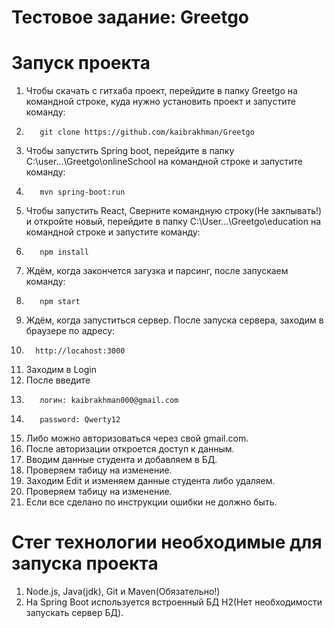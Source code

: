 # Тестовое задание: Greetgo
# Запуск проекта
1. Чтобы скачать с гитхаба проект, перейдите в папку Greetgo на командной строке, куда нужно установить проект и запуcтите команду:
2.        git clone https://github.com/kaibrakhman/Greetgo
3. Чтобы запустить Spring boot, перейдите в папку C:\user\...\Greetgo\onlineSchool на командной строке и запустите команду:
4.        mvn spring-boot:run
5. Чтобы запустить React, Сверните командную строку(Не закпывать!) и откройте новый, перейдите в папку C:\User\...\Greetgo\education на командной строке и запустите команду:
6.        npm install
7. Ждём, когда закончется загузка и парсинг, после запускаем команду:
9.        npm start
10. Ждём, когда запуститься сервер. После запуска сервера, заходим в браузере по адресу: 
11.       http://locahost:3000
12. Заходим в Login
13. После введите 
14.        логин: kaibrakhman000@gmail.com
15.        password: Qwerty12
16. Либо можно авторизоваться через свой gmail.com.
17. После авторизации откроется доступ к данным.
18. Вводим данные студента и добавляем в БД.
19. Проверяем табицу на изменение.
20. Заходим Edit и изменяем данные студента либо удаляем.
21. Проверяем табицу на изменение.
22. Если все сделано по инструкции ошибки не должно быть.
# Стег технологии необходимые для запуска проекта
1. Node.js, Java(jdk), Git и Maven(Обязательно!)
2. На Spring Boot используется встроенный БД H2(Нет необходимости запускать сервер БД).


